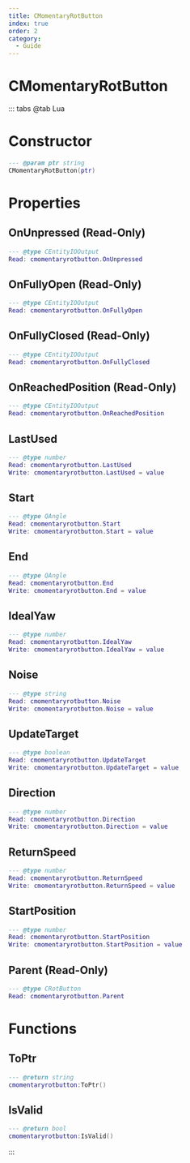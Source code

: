 ```yaml
---
title: CMomentaryRotButton
index: true
order: 2
category:
  - Guide
---
```


# CMomentaryRotButton

::: tabs
@tab Lua
# Constructor
```lua
--- @param ptr string
CMomentaryRotButton(ptr)
```
# Properties
## OnUnpressed (Read-Only)
```lua
--- @type CEntityIOOutput
Read: cmomentaryrotbutton.OnUnpressed
```
## OnFullyOpen (Read-Only)
```lua
--- @type CEntityIOOutput
Read: cmomentaryrotbutton.OnFullyOpen
```
## OnFullyClosed (Read-Only)
```lua
--- @type CEntityIOOutput
Read: cmomentaryrotbutton.OnFullyClosed
```
## OnReachedPosition (Read-Only)
```lua
--- @type CEntityIOOutput
Read: cmomentaryrotbutton.OnReachedPosition
```
## LastUsed 
```lua
--- @type number
Read: cmomentaryrotbutton.LastUsed
Write: cmomentaryrotbutton.LastUsed = value
```
## Start 
```lua
--- @type QAngle
Read: cmomentaryrotbutton.Start
Write: cmomentaryrotbutton.Start = value
```
## End 
```lua
--- @type QAngle
Read: cmomentaryrotbutton.End
Write: cmomentaryrotbutton.End = value
```
## IdealYaw 
```lua
--- @type number
Read: cmomentaryrotbutton.IdealYaw
Write: cmomentaryrotbutton.IdealYaw = value
```
## Noise 
```lua
--- @type string
Read: cmomentaryrotbutton.Noise
Write: cmomentaryrotbutton.Noise = value
```
## UpdateTarget 
```lua
--- @type boolean
Read: cmomentaryrotbutton.UpdateTarget
Write: cmomentaryrotbutton.UpdateTarget = value
```
## Direction 
```lua
--- @type number
Read: cmomentaryrotbutton.Direction
Write: cmomentaryrotbutton.Direction = value
```
## ReturnSpeed 
```lua
--- @type number
Read: cmomentaryrotbutton.ReturnSpeed
Write: cmomentaryrotbutton.ReturnSpeed = value
```
## StartPosition 
```lua
--- @type number
Read: cmomentaryrotbutton.StartPosition
Write: cmomentaryrotbutton.StartPosition = value
```
## Parent (Read-Only)
```lua
--- @type CRotButton
Read: cmomentaryrotbutton.Parent
```
# Functions
## ToPtr
```lua
--- @return string
cmomentaryrotbutton:ToPtr()
```
## IsValid
```lua
--- @return bool
cmomentaryrotbutton:IsValid()
```

:::